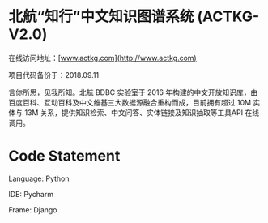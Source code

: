 # 北航“知行”中文知识图谱系统 (ACTKG-V2.0)

在线访问地址：[www.actkg.com](http://www.actkg.com)

项目代码备份于：2018.09.11

言你所思，见我所知。北航 BDBC 实验室于 2016 年构建的中文开放知识库，由百度百科、互动百科及中文维基三大数据源融合重构而成，目前拥有超过 10M 实体与 13M 关系，提供知识检索、中文问答、实体链接及知识抽取等工具API 在线调用。

# Code Statement

Language: Python

IDE: Pycharm

Frame: Django